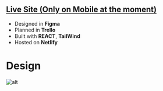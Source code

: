 ## [Live Site (Only on Mobile at the moment)](https://fervent-swirles-43939b.netlify.app/)

- Designed in **Figma**
- Planned in **Trello**
- Built with **REACT**, **TailWind**
- Hosted on **Netlify**

# Design

![alt](https://imgur.com/sEtcbyL)
